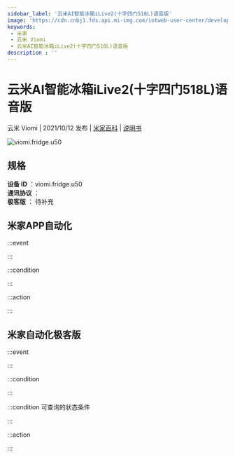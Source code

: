 ```yaml
---
sidebar_label: '云米AI智能冰箱iLive2(十字四门518L)语音版'
image: 'https://cdn.cnbj1.fds.api.mi-img.com/iotweb-user-center/developer_167906873721246JtfRjQ.png?GalaxyAccessKeyId=AKVGLQWBOVIRQ3XLEW&Expires=9223372036854775807&Signature=6gPYgruOCoEVm25/lH+/nw8vhQo='
keywords: 
 - 米家
 - 云米 Viomi
 - 云米AI智能冰箱iLive2(十字四门518L)语音版
description : ''
---
```

# 云米AI智能冰箱iLive2(十字四门518L)语音版

云米 Viomi | 2021/10/12 发布 | [米家百科](https://home.mi.com/webapp/content/baike/product/index.html?model=viomi.fridge.u50) | [说明书](https://home.mi.com/views/introduction.html?model=viomi.fridge.u50&region=cn)

![viomi.fridge.u50](https://cdn.cnbj1.fds.api.mi-img.com/iotweb-user-center/developer_167906873721246JtfRjQ.png?GalaxyAccessKeyId=AKVGLQWBOVIRQ3XLEW&Expires=9223372036854775807&Signature=6gPYgruOCoEVm25/lH+/nw8vhQo=)

## 规格  
> 
**设备 ID** ：viomi.fridge.u50  
**通讯协议** ：  
**极客版**  ： 待补充 


## 米家APP自动化  

:::event  

:::

:::condition  

:::

:::action   

:::

## 米家自动化极客版  

:::event  

:::

:::condition  

:::

:::condition 可查询的状态条件  

:::

:::action  

:::

        
